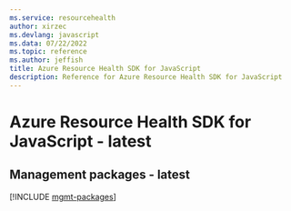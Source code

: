 ```yaml
---
ms.service: resourcehealth
author: xirzec
ms.devlang: javascript
ms.data: 07/22/2022
ms.topic: reference
ms.author: jeffish
title: Azure Resource Health SDK for JavaScript
description: Reference for Azure Resource Health SDK for JavaScript
---
```

# Azure Resource Health SDK for JavaScript - latest

## Management packages - latest
[!INCLUDE [mgmt-packages](resource-health-mgmt-index.md)]